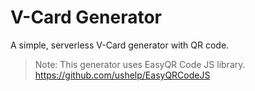 # V-Card Generator

A simple, serverless V-Card generator with QR code.

>Note: This generator uses EasyQR Code JS library. https://github.com/ushelp/EasyQRCodeJS

